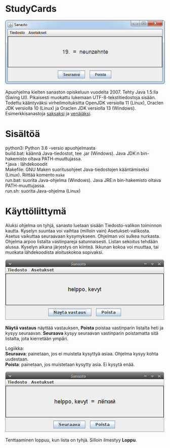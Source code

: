 # StudyCards

![näkymä win7](./image-win7.png "näkymä win7")

Apuohjelma kielten sanaston opiskeluun vuodelta 2007. Tehty Java 1.5:lla (Swing UI). Pikaisesti muokattu lukemaan UTF-8-tekstitiedostoja sisään. 
Todettu kääntyväksi virheilmoituksitta OpenJDK versiolla 11 (Linux), Oraclen JDK versiolla 10 (Linux) ja Oraclen JDK versiolla 13 (Windows).
Esimerkkisanastoja [saksaksi](../saksa) ja [venäjäksi](../venaja).

# Sisältöä

python3: Python 3.6 -versio apuohjelmasta  
build.bat: käännä Java-tiedostot, tee .jar (Windows). Java JDK:n bin-hakemisto oltava PATH-muuttujassa.  
*.java : lähdekooodit  
Makefile: GNU Maken suoritusohjeet Java-tiedostojen kääntämiseksi (Linux). Riittää komento ```make```  
run.bat: suorita Java-ohjelma (Windows). Java JRE:n bin-hakemisto oltava PATH-muuttujassa.  
run.sh: suorita Java-ohjelma (Linux)  

# Käyttöliittymä

Aluksi ohjelma on tyhjä, sanasto luetaan sisään Tiedosto-valikon toiminnon kautta. 
Kyselyn suuntaa voi vaihtaa (milloin vain) Asetukset-valikosta. Asetus vaikuttaa seuraavaan kysymykseen.
Ohjelman voi sulkea nurkasta. Ohjelma arpoo listalta vastinpareja satunnaisesti. Listan sekoitus tehdään alussa. 
Kyselyn aikana järjestys on kiinteä. Ikkunan kokoa voi muuttaa, tai muokata lähdekoodista aloituskokoa sopivaksi.

![näkymä-1](./image-1.png "näkymä 1")

**Näytä vastaus** näyttää vastauksen, **Poista** poistaa vastinparin listalta heti ja kysyy seuraavan.
**Seuraava** kysyy seuraavan vastinparin poistamatta sitä listalta, jota kierretään ympäri.  

Logiikka:  
**Seuraava**: painetaan, jos ei muisteta kysyttyä asiaa. Ohjelma kysyy kohta uudestaan.  
**Poista**: painetaan, jos muistetaan kysytty asia. Ei kysytä enää.

![näkymä-2](./image-2.png "näkymä 2")

Tenttaaminen loppuu, kun lista on tyhjä. Silloin ilmestyy **Loppu**.


